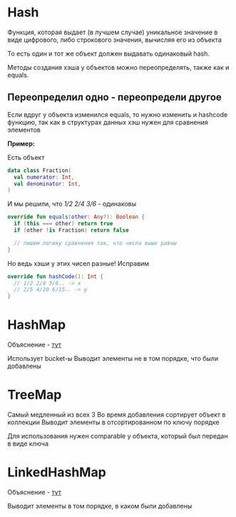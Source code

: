 # Hash

Функция, которая выдает (в лучшем случае) уникальное значение в виде цифрового, либо строкового значения, вычисляя его из объекта

То есть один и тот же объект должен выдавать одинаковый hash.

Методы создания хэша у объектов можно переопределять, также как и equals.

## Переопределил одно - переопредели другое 

Если вдруг у объекта изменился equals, то нужно изменить и hashcode функцию, так как в структурах данных хэш нужен для сравнения элементов

**Пример:**

Есть объект

```kotlin
data class Fraction(
  val numerator: Int,
  val denominator: Int,
)
```

И мы решили, что *1/2* *2/4* *3/6* - одинаковы

```kotlin
override fun equals(other: Any?): Boolean {
  if (this === other) return true
  if (other !is Fraction) return false

  // пишем логику сравнения так, что числа выше равны
}
```

Но ведь хэши у этих чисел разные! Исправим

```kotlin
override fun hashCode(): Int {
  // 1/2 2/4 3/6.. -> x
  // 2/5 4/10 6/15.. -> y
}
```

# HashMap

Объяснение - [тут](hashmap.md)

Использует bucket-ы
Выводит элементы не в том порядке, что были добавлены 

# TreeMap

Самый медленный из всех 3
Во время добавления сортирует объект в коллекции
Выводит элементы в отсортированном по ключу порядке

Для использования нужен comparable у объекта, который был передан в виде ключа

# LinkedHashMap

Объяснение - [тут](hashmap.md)

Выводит элементы в том порядке, в каком были добавлены 